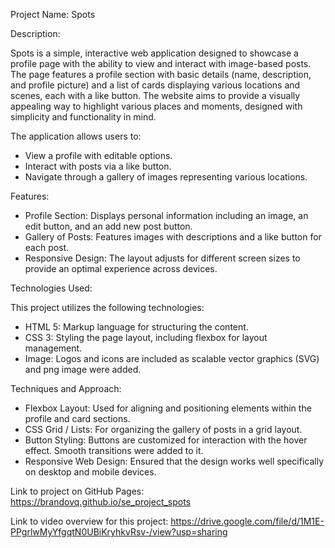 Project Name: Spots

Description:

Spots is a simple, interactive web application designed to showcase a profile page with the ability to view and interact with image-based posts. The page features a profile section with basic details (name, description, and profile picture) and a list of cards displaying various locations and scenes, each with a like button. The website aims to provide a visually appealing way to highlight various places and moments, designed with simplicity and functionality in mind.

The application allows users to:

- View a profile with editable options.
- Interact with posts via a like button.
- Navigate through a gallery of images representing various locations.

Features:

- Profile Section: Displays personal information including an image, an edit button, and an add new post button.
- Gallery of Posts: Features images with descriptions and a like button for each post.
- Responsive Design: The layout adjusts for different screen sizes to provide an optimal experience across devices.

Technologies Used:

This project utilizes the following technologies:

- HTML 5: Markup language for structuring the content.
- CSS 3: Styling the page layout, including flexbox for layout management.
- Image: Logos and icons are included as scalable vector graphics (SVG) and png image were added.

Techniques and Approach:

- Flexbox Layout: Used for aligning and positioning elements within the profile and card sections.
- CSS Grid / Lists: For organizing the gallery of posts in a grid layout.
- Button Styling: Buttons are customized for interaction with the hover effect. Smooth transitions were added to it.
- Responsive Web Design: Ensured that the design works well specifically on desktop and mobile devices.

Link to project on GitHub Pages:
https://brandovq.github.io/se_project_spots

Link to video overview for this project:
https://drive.google.com/file/d/1M1E-PPgrlwMyYfgqtN0UBiKryhkvRsv-/view?usp=sharing
